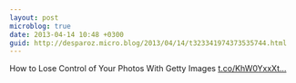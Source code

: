 ```yaml
---
layout: post
microblog: true
date: 2013-04-14 10:48 +0300
guid: http://desparoz.micro.blog/2013/04/14/t323341974373535744.html
---
```

How to Lose Control of Your Photos With Getty Images [t.co/KhW0YxxXt...](http://t.co/KhW0YxxXtO)
